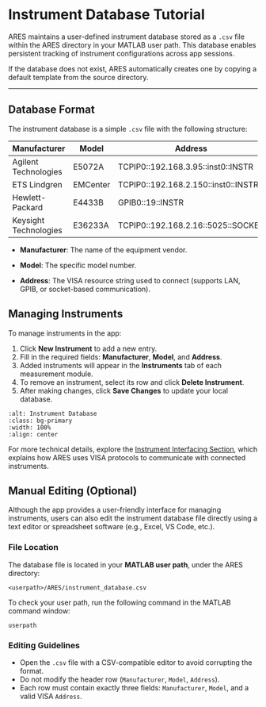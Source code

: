 # Instrument Database Tutorial

ARES maintains a user-defined instrument database stored as a `.csv` file within the ARES directory in your MATLAB user path. This database enables persistent tracking of instrument configurations across app sessions.

If the database does not exist, ARES automatically creates one by copying a default template from the source directory.

-------------------

## Database Format

The instrument database is a simple `.csv` file with the following structure:

|**Manufacturer**      |**Model** |**Address**                         |
|----------------------|----------|------------------------------------|
|Agilent Technologies  |E5072A    |TCPIP0::192.168.3.95::inst0::INSTR  |
|ETS Lindgren          |EMCenter  |TCPIP0::192.168.2.150::inst0::INSTR |
|Hewlett-Packard       |E4433B    |GPIB0::19::INSTR                    |
|Keysight Technologies |E36233A   |TCPIP0::192.168.2.16::5025::SOCKET  |

- **Manufacturer**: The name of the equipment vendor.

- **Model**: The specific model number.

- **Address**: The VISA resource string used to connect (supports LAN, GPIB, or socket-based communication).

## Managing Instruments
To manage instruments in the app:

1. Click **New Instrument** to add a new entry.
2. Fill in the required fields: **Manufacturer**, **Model**, and **Address**.
3. Added instruments will appear in the **Instruments** tab of each measurement module.
4. To remove an instrument, select its row and click **Delete Instrument**.
5. After making changes, click **Save Changes** to update your local database.

```{image} ./assets/Settings/instrument_database.png
:alt: Instrument Database
:class: bg-primary
:width: 100%
:align: center
```

For more technical details, explore the [Instrument Interfacing Section](https://aresapp.readthedocs.io/latest/instr_interface.html), which explains how ARES uses VISA protocols to communicate with connected instruments.

## Manual Editing (Optional)
Although the app provides a user-friendly interface for managing instruments, users can also edit the instrument database file directly using a text editor or spreadsheet software (e.g., Excel, VS Code, etc.).

### File Location
The database file is located in your **MATLAB user path**, under the ARES directory:

```none
<userpath>/ARES/instrument_database.csv
```

To check your user path, run the following command in the MATLAB command window:

```none
userpath
```

### Editing Guidelines
- Open the `.csv` file with a CSV-compatible editor to avoid corrupting the format.
- Do not modify the header row (`Manufacturer`, `Model`, `Address`).
- Each row must contain exactly three fields:
`Manufacturer`, `Model`, and a valid VISA `Address`.
